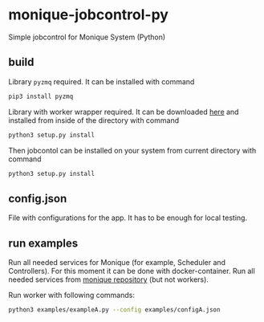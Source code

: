 # monique-jobcontrol-py
Simple jobcontrol for Monique System (Python)

## build
Library `pyzmq` required. It can be installed with command
```bash
pip3 install pyzmq
```

Library with worker wrapper required. It can be downloaded [here](https://github.com/biocad/monique-worker-py) and installed from inside of the directory with command
```bash
python3 setup.py install
```

Then jobcontol can be installed on your system from current directory with command
```bash
python3 setup.py install
```

## config.json
File with configurations for the app.
It has to be enough for local testing.

## run examples
Run all needed services for Monique (for example, Scheduler and Controllers).
For this moment it can be done with docker-container.
Run all needed services from [monique repository](https://github.com/biocad/monique-queue) (but not workers).

Run worker with following commands:
```bash
python3 examples/exampleA.py --config examples/configA.json
```
 